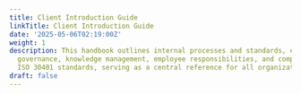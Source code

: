 ```yaml
---
title: Client Introduction Guide
linkTitle: Client Introduction Guide
date: '2025-05-06T02:19:00Z'
weight: 1
description: This handbook outlines internal processes and standards, emphasizing
  governance, knowledge management, employee responsibilities, and compliance with
  ISO 30401 standards, serving as a central reference for all organizational policies.
draft: false
---
```



<!-- Unsupported block type: table_of_contents -->

<!-- Unsupported block type: unsupported -->

